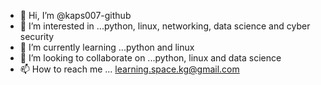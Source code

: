 - 👋 Hi, I’m @kaps007-github
- 👀 I’m interested in ...python, linux, networking, data science and cyber security
- 🌱 I’m currently learning ...python and linux
- 💞️ I’m looking to collaborate on ...python, linux and data science
- 📫 How to reach me ... learning.space.kg@gmail.com

<!---
kaps007-github/kaps007-github is a ✨ special ✨ repository because its `README.md` (this file) appears on your GitHub profile.
You can click the Preview link to take a look at your changes.
--->
